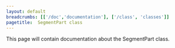```yaml
---
layout: default
breadcrumbs: [['/doc','documentation'], ['/class', 'classes']]
pagetitle:  SegmentPart class
---
```


This page will contain documentation about the SegmentPart class.


